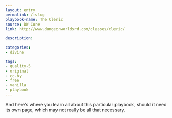```yaml
---
layout: entry
permalink: /:slug
playbook-name: The Cleric
source: DW Core
link: http://www.dungeonworldsrd.com/classes/cleric/

description:

categories:
- divine

tags:
- quality-5
- original
- cc-by
- free
- vanilla
- playbook
---
```


And here's where you learn all about this particular playbook, should it need its own page, which may not really be all that necessary.
